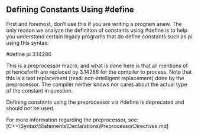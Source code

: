## Defining Constants Using #define

First and foremost, don’t use this if you are writing a program anew. The only reason we analyze the definition of constants using #define is to help you understand certain legacy programs that do define constants such as pi using this syntax:

  #define pi 3.14286

This is a preprocessor macro, and what is done here is that all mentions of pi
henceforth are replaced by 3.14286 for the compiler to process. Note that this is a text replacement (read: non-intelligent replacement) done by the preprocessor. The compiler neither knows nor cares about the actual type of the constant in question.

Defining constants using the preprocessor via #define is deprecated and should not be used.

For more information regarding the preprocessor, see:
[C++\Syntax\Statements\Declarations\PreprocessorDirectives.md]
